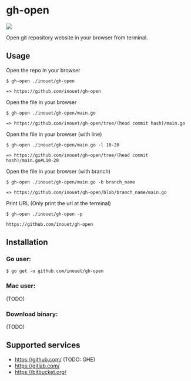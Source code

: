 # gh-open

[![][circleci-svg]][circleci]

[circleci]: https://circleci.com/gh/inouet/gh-open/tree/master
[circleci-svg]: https://circleci.com/gh/inouet/gh-open.svg?style=shield

Open git repository website in your browser from terminal.

## Usage

Open the repo in your browser

```
$ gh-open ./inouet/gh-open

=> https://github.com/inouet/gh-open
```

Open the file in your browser

```
$ gh-open ./inouet/gh-open/main.go

=> https://github.com/inouet/gh-open/tree/(head commit hash)/main.go
```


Open the file in your browser (with line)

```
$ gh-open ./inouet/gh-open/main.go -l 10-20

=> https://github.com/inouet/gh-open/tree/(head commit hash)/main.go#L10-20
```


Open the file in your browser (with branch)

```
$ gh-open ./inouet/gh-open/main.go -b branch_name

=> https://github.com/inouet/gh-open/blob/branch_name/main.go
```

Print URL (Only print the url at the terminal)

```
$ gh-open ./inouet/gh-open -p

https://github.com/inouet/gh-open
```

## Installation

### Go user:

```
$ go get -u github.com/inouet/gh-open
```

### Mac user:

(TODO)

### Download binary:

(TODO)

## Supported services

* https://github.com/ (TODO: GHE)
* https://gitlab.com/
* https://bitbucket.org/
